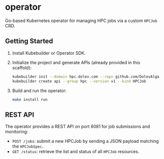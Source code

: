 # operator

Go-based Kubernetes operator for managing HPC jobs via a custom `HPCJob` CRD.

## Getting Started

1. Install Kubebuilder or Operator SDK.
2. Initialize the project and generate APIs (already provided in this scaffold):

   ```bash
   kubebuilder init --domain hpc.dolev.com --repo github.com/DolevAlgam/apps-by-agents/k8s-hpc-operator/operator
   kubebuilder create api --group hpc --version v1 --kind HPCJob
   ```

3. Build and run the operator:

   ```bash
   make install run
   ```

## REST API
The operator provides a REST API on port 8081 for job submissions and monitoring:

- `POST /jobs`: submit a new HPCJob by sending a JSON payload matching the `HPCJobSpec`.
- `GET /status`: retrieve the list and status of all `HPCJob` resources.